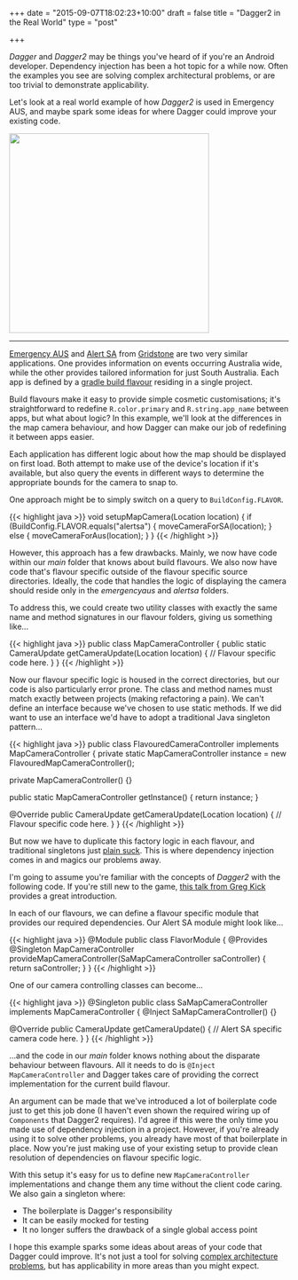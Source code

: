 +++
date = "2015-09-07T18:02:23+10:00"
draft = false
title = "Dagger2 in the Real World"
type = "post"

+++

*Dagger* and *Dagger2* may be things you've heard of if you're an Android developer. Dependency injection has been a hot topic for a while now. Often the examples you see are solving complex architectural problems, or are too trivial to demonstrate applicability.

Let's look at a real world example of how *Dagger2* is used in Emergency AUS, and maybe spark some ideas for where Dagger could improve your existing code.
<!--more-->

<img src="../../img/blog/ea-sa-comparison.png" class="pull-right blog-pic" width="360" />

----

[Emergency AUS](//play.google.com/store/apps/details?id=com.gridstone.emergencyaus) and [Alert SA](https://play.google.com/store/apps/details?id=au.gov.alert.sa) from [Gridstone](//gridstone.com.au/work/emergency-aus) are two very similar applications. One provides information on events occurring Australia wide, while the other provides tailored information for just South Australia. Each app is defined by a [gradle build flavour](//tools.android.com/tech-docs/new-build-system/user-guide#TOC-Build-Type-Product-Flavor-Build-Variant) residing in a single project.

Build flavours make it easy to provide simple cosmetic customisations; it's straightforward to redefine `R.color.primary` and `R.string.app_name` between apps, but what about logic? In this example, we'll look at the differences in the map camera behaviour, and how Dagger can make our job of redefining it between apps easier.

Each application has different logic about how the map should be displayed on first load. Both attempt to make use of the device's location if it's available, but also query the events in different ways to determine the appropriate bounds for the camera to snap to.

One approach might be to simply switch on a query to `BuildConfig.FLAVOR`.

{{< highlight java >}}
void setupMapCamera(Location location) {
  if (BuildConfig.FLAVOR.equals("alertsa") {
    moveCameraForSA(location);
  } else {
    moveCameraForAus(location);
  }
}
{{< /highlight >}}

However, this approach has a few drawbacks. Mainly, we now have code within our *main* folder that knows about build flavours. We also now have code that's flavour specific outside of the flavour specific source directories. Ideally, the code that handles the logic of displaying the camera should reside only in the *emergencyaus* and *alertsa* folders.

To address this, we could create two utility classes with exactly the same name and method signatures in our flavour folders, giving us something like...

{{< highlight java >}}
public class MapCameraController {
  public static CameraUpdate getCameraUpdate(Location location) {
    // Flavour specific code here.
  }
}
{{< /highlight >}}

Now our flavour specific logic is housed in the correct directories, but our code is also particularly error prone. The class and method names must match exactly between projects (making refactoring a pain). We can't define an interface because we've chosen to use static methods. If we did want to use an interface we'd have to adopt a traditional Java singleton pattern...

{{< highlight java >}}
public class FlavouredCameraController implements MapCameraController {
  private static MapCameraController instance = new FlavouredMapCameraController();

  private MapCameraController() {}

  public static MapCameraController getInstance() {
    return instance;
  }

  @Override public CameraUpdate getCameraUpdate(Location location) {
    // Flavour specific code here.
  }
}
{{< /highlight >}}

But now we have to duplicate this factory logic in each flavour, and traditional singletons just [plain suck](//stackoverflow.com/questions/137975/what-is-so-bad-about-singletons). This is where dependency injection comes in and magics our problems away.

I'm going to assume you're familiar with the concepts of *Dagger2* with the following code. If you're still new to the game, [this talk from Greg Kick](//www.youtube.com/watch?v=oK_XtfXPkqw) provides a great introduction.

In each of our flavours, we can define a flavour specific module that provides our required dependencies. Our Alert SA module might look like...

{{< highlight java >}}
@Module public class FlavorModule {
  @Provides @Singleton MapCameraController provideMapCameraController(SaMapCameraController saController) {
    return saController;
  }
}
{{< /highlight >}}

One of our camera controlling classes can become...

{{< highlight java >}}
@Singleton public class SaMapCameraController implements MapCameraController {
  @Inject SaMapCameraController() {}

  @Override public CameraUpdate getCameraUpdate() {
    // Alert SA specific camera code here.
  }
}
{{< /highlight >}}

...and the code in our *main* folder knows nothing about the disparate behaviour between flavours. All it needs to do is `@Inject MapCameraController` and Dagger takes care of providing the correct implementation for the current build flavour.

An argument can be made that we've introduced a lot of boilerplate code just to get this job done (I haven't even shown the required wiring up of `Components` that Dagger2 requires). I'd agree if this were the only time you made use of dependency injection in a project. However, if you're already using it to solve other problems, you already have most of that boilerplate in place. Now you're just making use of your existing setup to provide clean resolution of dependencies on flavour specific logic.

With this setup it's easy for us to define new `MapCameraController` implementations and change them any time without the client code caring. We also gain a singleton where:

 - The boilerplate is Dagger's responsibility
 - It can be easily mocked for testing
 - It no longer suffers the drawback of a single global access point

I hope this example sparks some ideas about areas of your code that Dagger could improve. It's not just a tool for solving [complex architecture problems](//fernandocejas.com/2015/04/11/tasting-dagger-2-on-android/), but has applicability in more areas than you might expect.

